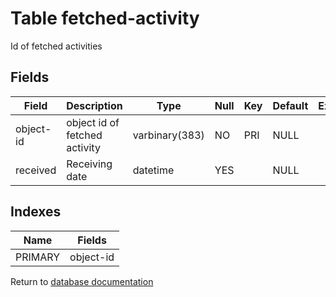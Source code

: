 Table fetched-activity
===========

Id of fetched activities

Fields
------

| Field     | Description                   | Type           | Null | Key | Default | Extra |
| --------- | ----------------------------- | -------------- | ---- | --- | ------- | ----- |
| object-id | object id of fetched activity | varbinary(383) | NO   | PRI | NULL    |       |
| received  | Receiving date                | datetime       | YES  |     | NULL    |       |

Indexes
------------

| Name    | Fields    |
| ------- | --------- |
| PRIMARY | object-id |


Return to [database documentation](help/database)
